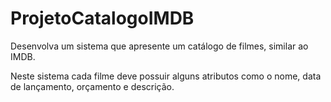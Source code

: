 # ProjetoCatalogoIMDB
Desenvolva um sistema que apresente um catálogo de filmes, similar ao IMDB.

Neste sistema cada filme deve possuir alguns atributos como o nome, data de
lançamento, orçamento e descrição.